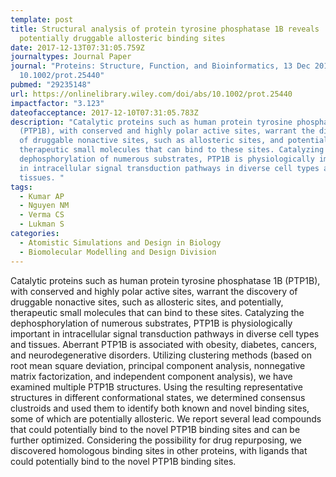 ```yaml
---
template: post
title: Structural analysis of protein tyrosine phosphatase 1B reveals
  potentially druggable allosteric binding sites
date: 2017-12-13T07:31:05.759Z
journaltypes: Journal Paper
journal: "Proteins: Structure, Function, and Bioinformatics, 13 Dec 2017, doi:
  10.1002/prot.25440"
pubmed: "29235148"
url: https://onlinelibrary.wiley.com/doi/abs/10.1002/prot.25440
impactfactor: "3.123"
dateofacceptance: 2017-12-10T07:31:05.783Z
description: "Catalytic proteins such as human protein tyrosine phosphatase 1B
  (PTP1B), with conserved and highly polar active sites, warrant the discovery
  of druggable nonactive sites, such as allosteric sites, and potentially,
  therapeutic small molecules that can bind to these sites. Catalyzing the
  dephosphorylation of numerous substrates, PTP1B is physiologically important
  in intracellular signal transduction pathways in diverse cell types and
  tissues. "
tags:
  - Kumar AP
  - Nguyen NM
  - Verma CS
  - Lukman S
categories:
  - Atomistic Simulations and Design in Biology
  - Biomolecular Modelling and Design Division
---
```

<!--StartFragment-->

Catalytic proteins such as human protein tyrosine phosphatase 1B (PTP1B), with conserved and highly polar active sites, warrant the discovery of druggable nonactive sites, such as allosteric sites, and potentially, therapeutic small molecules that can bind to these sites. Catalyzing the dephosphorylation of numerous substrates, PTP1B is physiologically important in intracellular signal transduction pathways in diverse cell types and tissues. Aberrant PTP1B is associated with obesity, diabetes, cancers, and neurodegenerative disorders. Utilizing clustering methods (based on root mean square deviation, principal component analysis, nonnegative matrix factorization, and independent component analysis), we have examined multiple PTP1B structures. Using the resulting representative structures in different conformational states, we determined consensus clustroids and used them to identify both known and novel binding sites, some of which are potentially allosteric. We report several lead compounds that could potentially bind to the novel PTP1B binding sites and can be further optimized. Considering the possibility for drug repurposing, we discovered homologous binding sites in other proteins, with ligands that could potentially bind to the novel PTP1B binding sites.

<!--EndFragment-->